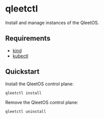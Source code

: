 # qleetctl

Install and manage instances of the QleetOS.

## Requirements
* [kind](https://kind.sigs.k8s.io/docs/user/quick-start/#installation)
* [kubectl](https://kubernetes.io/docs/tasks/tools/#kubectl)

## Quickstart

Install the QleetOS control plane:

```bash
qleetctl install
```

Remove the QleetOS control plane:

```bash
qleetctl uninstall
```

